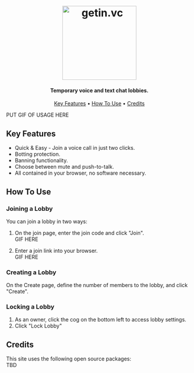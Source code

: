 
<h1 align="center">
  <br>
  <a href="http://getin.vc"><img src="https://i.imgur.com/40L1G0V.png" alt="getin.vc" width="200"></a>
</h1>

<h4 align="center">Temporary voice and text chat lobbies.</h4>

<p align="center">
  <a href="#key-features">Key Features</a> •
  <a href="#how-to-use">How To Use</a> •
  <a href="#credits">Credits</a>
</p>

PUT GIF OF USAGE HERE

## Key Features

* Quick & Easy - Join a voice call in just two clicks.
* Botting protection.
* Banning functionality.
* Choose between mute and push-to-talk.
* All contained in your browser, no software necessary.

## How To Use

### Joining a Lobby

You can join a lobby in two ways:

1. On the join page, enter the join code and click "Join".
<br>GIF HERE

2. Enter a join link into your browser.
<br>GIF HERE

### Creating a Lobby
On the Create page, define the number of members to the lobby, and click "Create".


### Locking a Lobby
1. As an owner, click the cog on the bottom left to access lobby settings.
2. Click "Lock Lobby"



## Credits

This site uses the following open source packages:
<br> TBD

